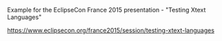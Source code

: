 Example for the EclipseCon France 2015 presentation - "Testing Xtext Languages"

https://www.eclipsecon.org/france2015/session/testing-xtext-languages
